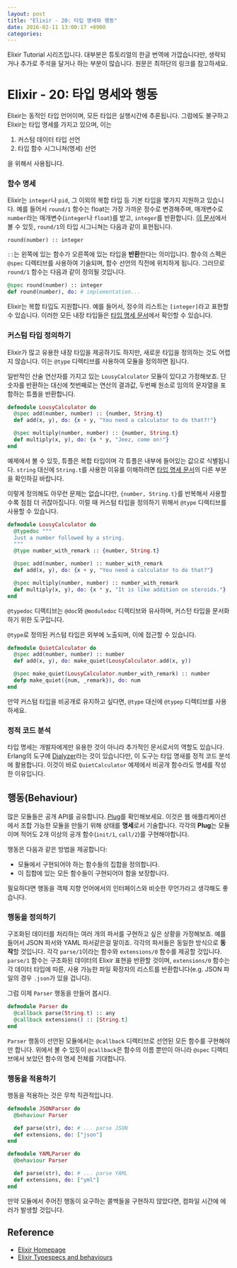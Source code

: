 ```yaml
---
layout: post
title: "Elixir - 20: 타입 명세와 행동"
date: 2016-02-11 13:00:17 +0900
categories:
---
```


Elixir Tutorial 시리즈입니다. 대부분은 튜토리얼의 한글 번역에 가깝습니다만, 생략되거나 추가로 주석을 달거나 하는 부분이 많습니다. 원문은 최하단의 링크를 참고하세요.

# Elixir - 20: 타입 명세와 행동

Elixir는 동적인 타입 언어이며, 모든 타입은 실행시간에 추론됩니다. 그럼에도 불구하고 Elixir는 타입 명세를 가지고 있으며, 이는

1. 커스텀 데이터 타입 선언
2. 타입 함수 시그니쳐(명세) 선언

을 위해서 사용됩니다.

### 함수 명세

Elixir는 `integer`나 `pid`, 그 이외의 복합 타입 등 기본 타입을 몇가지 지원하고 있습니다. 예를 들어서 `round/1` 함수는 float는 가장 가까운 정수로 변경해주며, 매개변수로 `number`라는 매개변수(`integer`나 `float`)를 받고, `integer`를 반환합니다. [이 문서](http://elixir-lang.org/docs/stable/elixir/Kernel.html#round/1)에서 볼 수 있듯, `round/1`의 타입 시그니쳐는 다음과 같이 표현됩니다.

```
round(number) :: integer
```

`::`는 왼쪽에 있는 함수가 오른쪽에 있는 타입을 **반환**한다는 의미입니다. 함수의 스펙은 `@spec`  디렉티브를 사용하여 기술되며, 함수 선언의 직전에 위치하게 됩니다. 그러므로 `round/1` 함수는 다음과 같이 정의될 것입니다.

```elixir
@spec round(number) :: integer
def round(number), do: # implementation...
```

Elixir는 복합 타입도 지원합니다. 예를 들어서, 정수의 리스트는 `[integer]`라고 표현할 수 있습니다. 이러한 모든 내장 타입들은 [타입 명세 문서](http://elixir-lang.org/docs/stable/elixir/typespecs.html)에서 확인할 수 있습니다.

### 커스텀 타입 정의하기

Elixir가 많고 유용한 내장 타입을 제공하기도 하지만, 새로운 타입을 정의하는 것도 어렵지 않습니다. 이는 `@type` 디렉티브를 사용하여 모듈을 정의하면 됩니다.

일반적인 산술 연산자를 가지고 있는 `LousyCalculator` 모듈이 있다고 가정해보죠. 단 숫자를 반환하는 대신에 첫번째로는 연산의 결과값, 두번째 원소로 임의의 문자열을 포함하는 튜플을 반환합니다.

```elixir
defmodule LousyCalculator do
  @spec add(number, number) :: {number, String.t}
  def add(x, y), do: {x + y, "You need a calculator to do that?!"}

  @spec multiply(number, number) :: {number, String.t}
  def multiply(x, y), do: {x * y, "Jeez, come on!"}
end
```

예제에서 볼 수 있듯, 튜플은 복합 타입이며 각 튜플은 내부에 들어있는 값으로 식별됩니다. `string` 대신에 `String.t`를 사용한 이유를 이해하려면 [타입 명세 문서](http://elixir-lang.org/docs/stable/elixir/typespecs.html#Notes)의 다른 부분을 확인하길 바랍니다. 

이렇게 정의해도 아무런 문제는 없습니다만, `{number, String.t}`를 반복해서 사용할 수록 점점 더 귀찮아집니다. 이럴 때 커스텀 타입을 정의하기 위해서 `@type` 디렉티브를 사용할 수 있습니다.

```elixir
defmodule LousyCalculator do
  @typedoc """
  Just a number followed by a string.
  """
  @type number_with_remark :: {number, String.t}

  @spec add(number, number) :: number_with_remark
  def add(x, y), do: {x + y, "You need a calculator to do that?"}

  @spec multiply(number, number) :: number_with_remark
  def multiply(x, y), do: {x * y, "It is like addition on steroids."}
end
```

`@typedoc` 디렉티브는 `@doc`와 `@moduledoc` 디렉티브와 유사하며, 커스턴 타입을 문서화하기 위한 도구입니다.

`@type`로 정의된 커스텀 타입은 외부에 노출되며, 이에 접근할 수 있습니다.

```elixir
defmodule QuietCalculator do
  @spec add(number, number) :: number
  def add(x, y), do: make_quiet(LousyCalculator.add(x, y))

  @spec make_quiet(LousyCalculator.number_with_remark) :: number
  defp make_quiet({num, _remark}), do: num
end
```

만약 커스텀 타입을 비공개로 유지하고 싶다면, `@type` 대신에 `@typep` 디렉티브를 사용하세요.

### 정적 코드 분석

타입 명세는 개발자에게만 유용한 것이 아니라 추가적인 문서로서의 역할도 있습니다. Erlang의 도구에 [Dialyzer](http://www.erlang.org/doc/man/dialyzer.html)라는 것이 있습니다만, 이 도구는 타입 명새를 정적 코드 분석에 활용합니다. 이것이 바로 `QuietCalculator` 예제에서 비공개 함수라도 명세를 작성한 이유입니다.

## 행동(Behaviour)

많은 모듈들은 공개 API를 공유합니다. [Plug](https://github.com/elixir-lang/plug)를 확인해보세요. 이것은 웹 애플리케이션에서 조합 가능한 모듈을 만들기 위해 상태를 **명세**로서 기술합니다. 각각의 **Plug**는 모듈이며 적어도 2개 이상의 공개 함수(`init/1`, `call/2`)를 구현해야합니다.

행동은 다음과 같은 방법을 제공합니다:

* 모듈에서 구현되어야 하는 함수들의 집합을 정의합니다.
* 이 집합에 있는 모든 함수들이 구현되어야 함을 보장합니다.

필요하다면 행동을 객체 지향 언어에서의 인터페이스와 비슷한 무언가라고 생각해도 좋습니다.

### 행동을 정의하기

구조화된 데이터를 처리하는 여러 개의 파서를 구현하고 싶은 상황을 가정해보죠. 예를 들어서 JSON 파서와 YAML 파서같은걸 말이죠. 각각의 파서들은 동일한 방식으로 **동작**할 것입니다. 각각 `parse/1`이라는 함수와 `extensions/0` 함수를 제공할 것입니다. `parse/1` 함수는 구조화된 데이터의 Elixir 표현을 반환할 것이며, `extensions/0` 함수는 각 데이터 타입에 따른, 사용 가능한 파일 확장자의 리스트를 반환합니다(e.g. JSON 파일의 경우 `.json`가 있을 겁니다).

그럼 이제 `Parser` 행동을 만들어 봅시다.

```elixir
defmodule Parser do
  @callback parse(String.t) :: any
  @callback extensions() :: [String.t]
end
```

`Parser` 행동이 선언된 모듈에서는 `@callback` 디렉티브로 선언된 모든 함수를 구현해야만 합니다. 위에서 볼 수 있듯이 `@callback`은 함수의 이름 뿐만이 아니라 `@spec` 디렉티브에서 보았던 함수의 명세 전체를 기대합니다.

### 행동을 적용하기

행동을 적용하는 것은 무척 직관적입니다.

```elixir
defmodule JSONParser do
  @behaviour Parser

  def parse(str), do: # ... parse JSON
  def extensions, do: ["json"]
end
```

```elixir
defmodule YAMLParser do
  @behaviour Parser

  def parse(str), do: # ... parse YAML
  def extensions, do: ["yml"]
end
```

만약 모듈에서 주어진 행동이 요구하는 콜백들을 구현하지 않았다면, 컴파일 시간에 에러가 발생할 것입니다.

## Reference
 * [Elixir Homepage](http://elixir-lang.org)
 * [Elixir Typespecs and behaviours](http://elixir-lang.org/getting-started/typespecs-and-behaviours.html)
